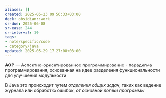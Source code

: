 ```yaml
---
aliases: []
created: 2025-05-23 09:56:33+03:00
deck: obsidian::work
sr-due: 2025-06-08
sr-ease: 244
sr-interval: 10
tags:
- note/specific/code
- category/java
updated: 2025-05-29 17:27:08+03:00
---
```


**AOP**
—
Аспектно-ориентированное программирование - парадигма программирования, основанная на идее разделения функциональности для улучшения модульности

В Java это происходит путем *отделения общих задач*, таких как ведение журнала или обработка ошибок, *от основной логики программы*
